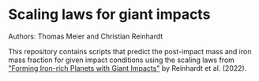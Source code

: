 # Scaling laws for giant impacts
Authors: Thomas Meier and Christian Reinhardt

This repository contains scripts that predict the post-impact mass and iron mass fraction for given impact conditions using the scaling laws from ["Forming Iron-rich Planets with Giant Impacts"](https://arxiv.org/abs/2204.04925) by Reinhardt et al. (2022).
